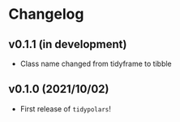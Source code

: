 # Changelog

## v0.1.1 (in development)

- Class name changed from tidyframe to tibble

## v0.1.0 (2021/10/02)

- First release of `tidypolars`!